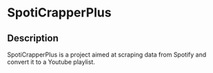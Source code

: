 # SpotiCrapperPlus

## Description

SpotiCrapperPlus is a project aimed at scraping data from Spotify and convert it to a Youtube playlist.
